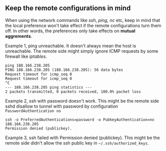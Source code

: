 ## Keep the remote configurations in mind

When using the network commands like _ssh_, _ping_, _nc_ etc, keep in mind that the local preference won't take effect if the remote configurations turn them off. In other words, the preferences only take effects on __mutual aggrements__. 

Example 1, ping unreachable. It doesn't always mean the host is unreachable. The remote side might simply ignore ICMP requests by some firewall like _iptables_.

```
ping 188.166.238.205
PING 188.166.238.205 (188.166.238.205): 56 data bytes
Request timeout for icmp_seq 0
Request timeout for icmp_seq 0
^C
--- 188.166.238.205 ping statistics ---
2 packets transmitted, 0 packets received, 100.0% packet loss
```

Example 2, ssh with password doesn't work. This might be the remote side sshd disallow to tunnel with password by configuration `PasswordAuthentication no`

```
ssh -o PreferredAuthentications=password -o PubkeyAuthentication=no  188.166.238.205
Permission denied (publickey).
```

Example 3, ssh failed with Permission denied (publickey). This might be the remote side didn't allow the ssh public key in `~/.ssh/authorized_keys`.
